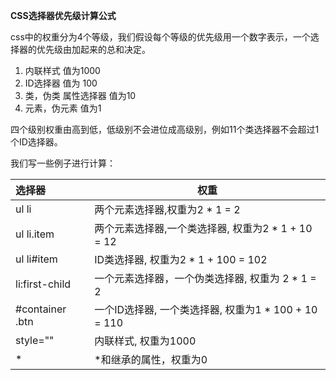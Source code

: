 **CSS选择器优先级计算公式**

css中的权重分为4个等级，我们假设每个等级的优先级用一个数字表示，一个选择器的优先级由加起来的总和决定。

1. 内联样式 值为1000
2. ID选择器 值为 100
3. 类，伪类 属性选择器 值为10
4. 元素，伪元素 值为1

四个级别权重由高到低，低级别不会进位成高级别，例如11个类选择器不会超过1个ID选择器。

我们写一些例子进行计算：

| 选择器              | 权重                                     |
| :--------------- | -------------------------------------- |
| ul li            | 两个元素选择器,权重为2 * 1 = 2                   |
| ul li.item       | 两个元素选择器,一个类选择器, 权重为2 * 1 + 10 = 12     |
| ul li#item       | ID类选择器, 权重为2 * 1 + 100 = 102           |
| li:first-child   | 一个元素选择器，一个伪类选择器, 权重为 2 * 1 = 2         |
| \#container .btn | 一个ID选择器, 一个类选择器, 权重为1 * 100 + 10 = 110 |
| style=""         | 内联样式, 权重为1000                          |
| *                | *和继承的属性，权重为0                           |
